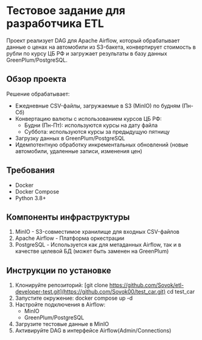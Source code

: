 # Тестовое задание для разработчика ETL

Проект реализует DAG для Apache Airflow, который обрабатывает данные о ценах на автомобили из S3-бакета, 
конвертирует стоимость в рубли по курсу ЦБ РФ и загружает результаты в базу данных GreenPlum/PostgreSQL.

## Обзор проекта

Решение обрабатывает:
- Ежедневные CSV-файлы, загружаемые в S3 (MinIO) по будням (Пн-Сб)
- Конвертацию валюты с использованием курсов ЦБ РФ:
  - Будни (Пн-Пт): используются курсы на дату файла
  - Суббота: используются курсы за предыдущую пятницу
- Загрузку данных в GreenPlum/PostgreSQL
- Идемпотентную обработку инкрементальных обновлений (новые автомобили, удаленные записи, изменения цен)

## Требования

- Docker
- Docker Compose
- Python 3.8+

## Компоненты инфраструктуры

1. MinIO - S3-совместимое хранилище для входных CSV-файлов
2. Apache Airflow - Платформа оркестрации
3. PostgreSQL - Используется как для метаданных Airflow, так и в качестве целевой БД (может быть заменен на GreenPlum)

## Инструкции по установке

1. Клонируйте репозиторий:
   [git clone https://github.com/Sovok/etl-developer-test.git](https://github.com/Sovok00/test_car.git)
   cd test_car
2. Запустите окружение:
   docker compose up -d
3. Настройте подключения в Airflow:
   - MinIO
   - GreenPlum/PostgreSQL
4. Загрузите тестовые данные в MinIO
5. Активируйте DAG в интерфейсе Airflow(Admin/Connections)
